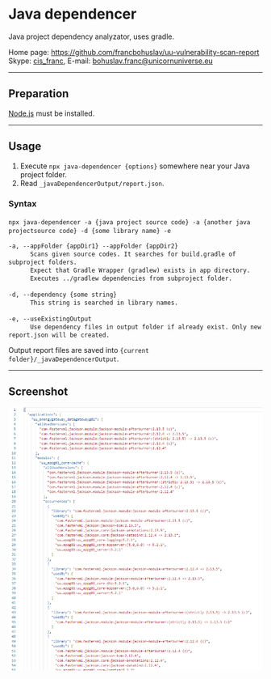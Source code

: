 # Java dependencer

Java project dependency analyzator, uses gradle.

Home page: <https://github.com/francbohuslav/uu-vulnerability-scan-report>  
Skype: [cis_franc](skype:cis_franc), E-mail: [bohuslav.franc@unicornuniverse.eu](bohuslav.franc@unicornuniverse.eu)

---

## Preparation

[Node.js](https://nodejs.org/) must be installed.

---

## Usage

1. Execute `npx java-dependencer {options}` somewhere near your Java project folder.
2. Read `_javaDependencerOutput/report.json`.

### Syntax

`npx java-dependencer -a {java project source code} -a {another java projectsource code} -d {some library name} -e`

    -a, --appFolder {appDir1} --appFolder {appDir2}
          Scans given source codes. It searches for build.gradle of subproject folders.
          Expect that Gradle Wrapper (gradlew) exists in app directory.
          Executes ../gradlew dependencies from subproject folder.

    -d, --dependency {some string}
          This string is searched in library names.

    -e, --useExistingOutput
          Use dependency files in output folder if already exist. Only new report.json will be created.

Output report files are saved into `{current folder}/_javaDependencerOutput`.

---

## Screenshot

![screenshot](https://raw.githubusercontent.com/francbohuslav/java-dependencer/master/screenshot.png)
